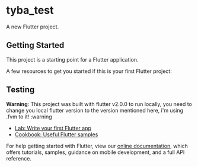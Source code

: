 # tyba_test

A new Flutter project.

## Getting Started

This project is a starting point for a Flutter application.

A few resources to get you started if this is your first Flutter project:


## Testing

**Warning**: This project was built with flutter v2.0.0 to run locally, you need to change you local flutter version to the version mentioned here, i'm using .fvm to it! :warning

- [Lab: Write your first Flutter app](https://flutter.dev/docs/get-started/codelab)
- [Cookbook: Useful Flutter samples](https://flutter.dev/docs/cookbook)

For help getting started with Flutter, view our
[online documentation](https://flutter.dev/docs), which offers tutorials,
samples, guidance on mobile development, and a full API reference.
